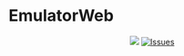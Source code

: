 <p style="text-align: center;">
    <h1>EmulatorWeb</h1>
</p>
<p align="center">
    <a href="https://github.com/EmulatorWeb/EmulatorWeb/pulse" alt="Activity">
        <img src="https://img.shields.io/github/commit-activity/m/EmulatorWeb/EmulatorWeb" /></a>
    <a href="https://github.com/EmulatorWeb/EmulatorWeb/issues" alt="Issues">
        <img alt="Issues" src="https://img.shields.io/badge/issues-contribute-lime?style=flat"></a>
</p>